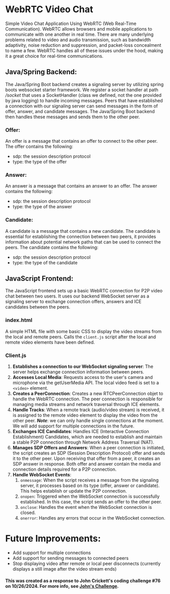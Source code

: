 # WebRTC Video Chat
Simple Video Chat Application Using WebRTC (Web Real-Time Communication). WebRTC allows browsers and mobile applications to communicate with one another in real time. 
There are many underlying problems related to video and audio transmission, such as bandwidth adaptivity, noise reduction and suppression, and packet-loss concealment to
name a few. WebRTC handles all of these issues under the hood, making it a great choice for real-time communications.

## Java/Spring Backend:
The Java/Spring Boot backend creates a signaling server by utilizing spring boots websocket starter framework. We register a socket handler at path */socket* that uses a
SocketHandler (class we defined, not the one provided by java logging) to handle incoming messages. Peers that have established a connection with our signaling server can 
send messages in the form of offer, answer, and candidate messages. The Java/Spring Boot backend then handles these messages and sends them to the other peer.

### Offer:
An offer is a message that contains an offer to connect to the other peer. The offer contains the following:
- sdp: the session description protocol
- type: the type of the offer

### Answer:
An answer is a message that contains an answer to an offer. The answer contains the following:
- sdp: the session description protocol
- type: the type of the answer

### Candidate:
A candidate is a message that contains a new candidate. The candidate is essential for establishing the connection between two peers, it provides information about potential
network paths that can be used to connect the peers. The candidate contains the following:
- sdp: the session description protocol     
- type: the type of the candidate

## JavaScript Frontend:
The JavaScript frontend sets up a basic WebRTC connection for P2P video chat between two users. It uses our backend WebSocket server as a signaling server to exchange
connection offers, answers and ICE candidates between the peers.

### index.html
A simple HTML file with some basic CSS to display the video streams from the local and remote peers. Calls the `client.js` script after the local and remote video elements have been defined.

### Client.js
1. **Establishes a connection to our WebSocket signaling server**: The server helps exchange connection information between peers.
2. **Accesses Local Media**: Requests access to the user's camera and microphone via the getUserMedia API. The local video feed is set to a `<video>` element.
3. **Creates a PeerConnection**: Creates a new RTCPeerConnection objet to handle the WebRTC connection. The peer connection is responsible for managing media streams and network traversal through ICE elements.
4. **Handle Tracks**: When a remote track (audio/video stream) is received, it is assigned to the remote video element to display the video from the other peer. ***Note***: we can only handle single connections at the moment. We will add support for multiple connections in the future.
5. **Exchanges ICE Candidates**: Handles ICE (Interactive Connection Establishment) Candidates, which are needed to establish and maintain a stable P2P connection through Network Address Traversal (NAT).
6. **Manages SDP Offers and Answers**: When a peer connection is initiated, the script creates an SDP (Session Description Protocol) offer and sends it to the other peer. Upon receiving that offer from a peer, it creates an SDP answer in response. Both offer and answer contain the media and connection details required for a P2P connection.
7. **Handle WebSocket Events**: 
   1. `onmessage`: When the script receives a message from the signaling server, it processes based on its type (offer, answer or candidate). This helps establish or update the P2P connection.
   2. `onopen`: Triggered when the WebSocket connection is successfully established. In this case, the script sends an offer to the other peer.
   3. `onclose`: Handles the event when the WebSocket connection is closed.
   4. `onerror`: Handles any errors that occur in the WebSocket connection.

# Future Improvements:
- Add support for multiple connections
- Add support for sending messages to connected peers
- Stop displaying video after remote or local peer disconnects (currently displays a still image after the video stream ends)

#### This was created as a response to John Crickett's coding challenge #76 on 10/26/2024. For more info, see [John's Challenge](https://codingchallenges.substack.com/p/coding-challenge-76-build-your-own).